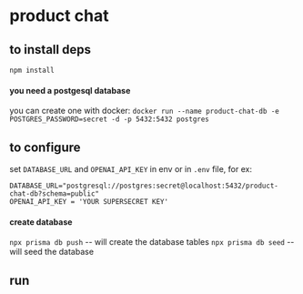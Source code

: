# product chat

## to install deps

`npm install`

#### you need a postgesql database

you can create one with docker:
`docker run --name product-chat-db -e POSTGRES_PASSWORD=secret -d -p 5432:5432 postgres`

## to configure

set `DATABASE_URL` and `OPENAI_API_KEY` in env or in `.env` file, for ex:

```
DATABASE_URL="postgresql://postgres:secret@localhost:5432/product-chat-db?schema=public"
OPENAI_API_KEY = 'YOUR SUPERSECRET KEY'
```

#### create database

`npx prisma db push` -- will create the database tables
`npx prisma db seed` -- will seed the database

## run